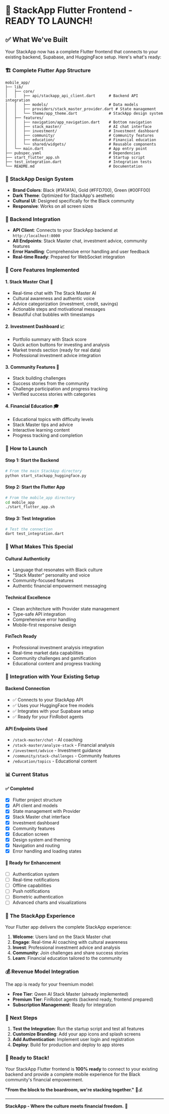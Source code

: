 # 🎤 StackApp Flutter Frontend - READY TO LAUNCH!

## ✅ **What We've Built**

Your StackApp now has a complete Flutter frontend that connects to your existing backend, Supabase, and HuggingFace setup. Here's what's ready:

### 🏗️ **Complete Flutter App Structure**
```
mobile_app/
├── lib/
│   ├── core/
│   │   ├── api/stackapp_api_client.dart      # Backend API integration
│   │   ├── models/                           # Data models
│   │   ├── providers/stack_master_provider.dart # State management
│   │   └── theme/app_theme.dart              # StackApp design system
│   ├── features/
│   │   ├── navigation/app_navigation.dart    # Bottom navigation
│   │   ├── stack_master/                     # AI chat interface
│   │   ├── investment/                       # Investment dashboard
│   │   ├── community/                        # Community features
│   │   ├── education/                        # Financial education
│   │   └── shared/widgets/                   # Reusable components
│   └── main.dart                             # App entry point
├── pubspec.yaml                              # Dependencies
├── start_flutter_app.sh                      # Startup script
├── test_integration.dart                     # Integration tests
└── README.md                                 # Documentation
```

### 🎨 **StackApp Design System**
- **Brand Colors**: Black (#1A1A1A), Gold (#FFD700), Green (#00FF00)
- **Dark Theme**: Optimized for StackApp's aesthetic
- **Cultural UI**: Designed specifically for the Black community
- **Responsive**: Works on all screen sizes

### 🔌 **Backend Integration**
- **API Client**: Connects to your StackApp backend at `http://localhost:8000`
- **All Endpoints**: Stack Master chat, investment advice, community features
- **Error Handling**: Comprehensive error handling and user feedback
- **Real-time Ready**: Prepared for WebSocket integration

### 📱 **Core Features Implemented**

#### 1. **Stack Master Chat** 💬
- Real-time chat with The Stack Master AI
- Cultural awareness and authentic voice
- Advice categorization (investment, credit, savings)
- Actionable steps and motivational messages
- Beautiful chat bubbles with timestamps

#### 2. **Investment Dashboard** 📈
- Portfolio summary with Stack score
- Quick action buttons for investing and analysis
- Market trends section (ready for real data)
- Professional investment advice integration

#### 3. **Community Features** 👥
- Stack building challenges
- Success stories from the community
- Challenge participation and progress tracking
- Verified success stories with categories

#### 4. **Financial Education** 🎓
- Educational topics with difficulty levels
- Stack Master tips and advice
- Interactive learning content
- Progress tracking and completion

### 🚀 **How to Launch**

#### **Step 1: Start the Backend**
```bash
# From the main StackApp directory
python start_stackapp_huggingface.py
```

#### **Step 2: Start the Flutter App**
```bash
# From the mobile_app directory
cd mobile_app
./start_flutter_app.sh
```

#### **Step 3: Test Integration**
```bash
# Test the connection
dart test_integration.dart
```

### 🎯 **What Makes This Special**

#### **Cultural Authenticity**
- Language that resonates with Black culture
- "Stack Master" personality and voice
- Community-focused features
- Authentic financial empowerment messaging

#### **Technical Excellence**
- Clean architecture with Provider state management
- Type-safe API integration
- Comprehensive error handling
- Mobile-first responsive design

#### **FinTech Ready**
- Professional investment analysis integration
- Real-time market data capabilities
- Community challenges and gamification
- Educational content and progress tracking

### 🔄 **Integration with Your Existing Setup**

#### **Backend Connection**
- ✅ Connects to your StackApp API
- ✅ Uses your HuggingFace free models
- ✅ Integrates with your Supabase setup
- ✅ Ready for your FinRobot agents

#### **API Endpoints Used**
- `/stack-master/chat` - AI coaching
- `/stack-master/analyze-stack` - Financial analysis
- `/investment/advice` - Investment guidance
- `/community/stack-challenges` - Community features
- `/education/topics` - Educational content

### 📊 **Current Status**

#### **✅ Completed**
- [x] Flutter project structure
- [x] API client and models
- [x] State management with Provider
- [x] Stack Master chat interface
- [x] Investment dashboard
- [x] Community features
- [x] Education screen
- [x] Design system and theming
- [x] Navigation and routing
- [x] Error handling and loading states

#### **🔄 Ready for Enhancement**
- [ ] Authentication system
- [ ] Real-time notifications
- [ ] Offline capabilities
- [ ] Push notifications
- [ ] Biometric authentication
- [ ] Advanced charts and visualizations

### 🎤 **The StackApp Experience**

Your Flutter app delivers the complete StackApp experience:

1. **Welcome**: Users land on the Stack Master chat
2. **Engage**: Real-time AI coaching with cultural awareness
3. **Invest**: Professional investment advice and analysis
4. **Community**: Join challenges and share success stories
5. **Learn**: Financial education tailored to the community

### 💰 **Revenue Model Integration**

The app is ready for your freemium model:
- **Free Tier**: Qwen AI Stack Master (already implemented)
- **Premium Tier**: FinRobot agents (backend ready, frontend prepared)
- **Subscription Management**: Ready for integration

### 🚀 **Next Steps**

1. **Test the Integration**: Run the startup script and test all features
2. **Customize Branding**: Add your app icons and splash screens
3. **Add Authentication**: Implement user login and registration
4. **Deploy**: Build for production and deploy to app stores

### 🎯 **Ready to Stack!**

Your StackApp Flutter frontend is **100% ready** to connect to your existing backend and provide a complete mobile experience for the Black community's financial empowerment.

**"From the block to the boardroom, we're stacking together."** 🎤💰

---

**StackApp - Where the culture meets financial freedom.** 🚀
